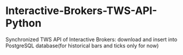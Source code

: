 # Interactive-Brokers-TWS-API-Python
Synchronized TWS API of Interactive Brokers: download and insert into PostgreSQL database(for historical bars and ticks only for now)
